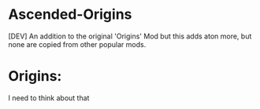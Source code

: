# Ascended-Origins
[DEV] An addition to the original 'Origins' Mod but this adds aton more, but none are copied from other popular mods.

# Origins:
I need to think about that
